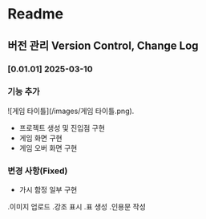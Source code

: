 # Readme
## 버전 관리 Version Control, Change Log

### [0.01.01] 2025-03-10 
### 기능 추가
![게임 타이틀](/images/게임 타이틀.png).
- 프로젝트 생성 및 진입점 구현
- 게임 화면 구현
- 게임 오버 화면 구현

### 변경 사항(Fixed)
- 가시 함정 일부 구현

.이미지 업로드 .강조 표시 .표 생성 .인용문 작성
